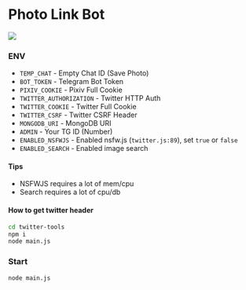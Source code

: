 # Photo Link Bot

![](https://img.shields.io/badge/NodeJS-v20-green)

### ENV
- `TEMP_CHAT` - Empty Chat ID (Save Photo)
- `BOT_TOKEN` - Telegram Bot Token
- `PIXIV_COOKIE` - Pixiv Full Cookie
- `TWITTER_AUTHORIZATION` - Twitter HTTP Auth
- `TWITTER_COOKIE` - Twitter Full Cookie
- `TWITTER_CSRF` - Twitter CSRF Header
- `MONGODB_URI` - MongoDB URI
- `ADMIN` - Your TG ID (Number)
- `ENABLED_NSFWJS` - Enabled nsfw.js (`twitter.js:89`), set `true` or `false`
- `ENABLED_SEARCH` - Enabled image search

#### Tips
- NSFWJS requires a lot of mem/cpu
- Search requires a lot of cpu/db

#### How to get twitter header

```bash
cd twitter-tools
npm i
node main.js
```

### Start
```bash
node main.js
```